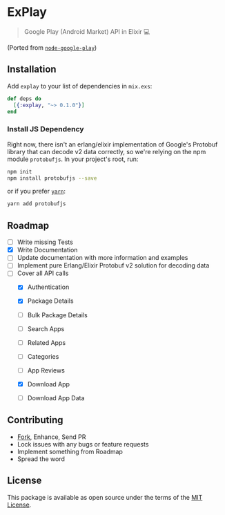 ExPlay
======

> Google Play (Android Market) API in Elixir :computer:

(Ported from [`node-google-play`][gp-node])



## Installation

Add `explay` to your list of dependencies in `mix.exs`:

```elixir
def deps do
  [{:explay, "~> 0.1.0"}]
end
```

### Install JS Dependency

Right now, there isn't an erlang/elixir implementation of Google's Protobuf library
that can decode v2 data correctly, so we're relying on the npm module `protobufjs`.
In your project's root, run:

```bash
npm init
npm install protobufjs --save
```

or if you prefer [`yarn`][yarn]:

```bash
yarn add protobufjs
```



## Roadmap

 - [ ] Write missing Tests
 - [x] Write Documentation
 - [ ] Update documentation with more information and examples
 - [ ] Implement pure Erlang/Elixir Protobuf v2 solution for decoding data
 - [ ] Cover all API calls
    - [x] Authentication
    - [x] Package Details
    - [ ] Bulk Package Details
    - [ ] Search Apps
    - [ ] Related Apps
    - [ ] Categories
    - [ ] App Reviews
    - [x] Download App
    - [ ] Download App Data



## Contributing

 - [Fork][github-fork], Enhance, Send PR
 - Lock issues with any bugs or feature requests
 - Implement something from Roadmap
 - Spread the word



## License

This package is available as open source under the terms of the [MIT License][license].



  [license]:          http://opensource.org/licenses/MIT
  [github-fork]:      https://github.com/sheharyarn/ex_utils/fork

  [yarn]:             https://github.com/yarnpkg/yarn
  [gp-node]:          https://github.com/dweinstein/node-google-play


